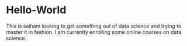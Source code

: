 # Hello-World
This is saiham looking to get something out of data science and trying to master it in fashion. I am currently enrolling some online courses on data science.
